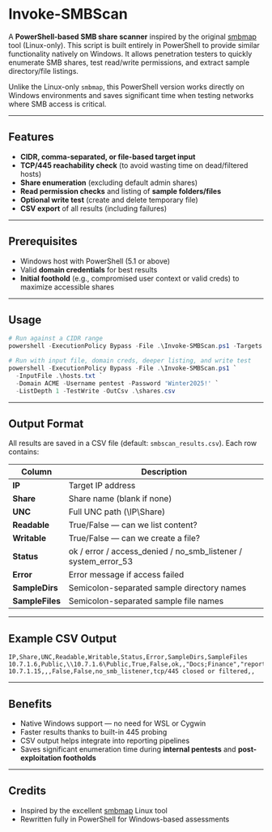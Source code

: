 # Invoke-SMBScan

A **PowerShell-based SMB share scanner** inspired by the original [smbmap](https://github.com/ShawnDEvans/smbmap) tool (Linux-only). This script is built entirely in PowerShell to provide similar functionality natively on Windows. It allows penetration testers to quickly enumerate SMB shares, test read/write permissions, and extract sample directory/file listings.

Unlike the Linux-only `smbmap`, this PowerShell version works directly on Windows environments and saves significant time when testing networks where SMB access is critical.

---

## Features

* **CIDR, comma-separated, or file-based target input**
* **TCP/445 reachability check** (to avoid wasting time on dead/filtered hosts)
* **Share enumeration** (excluding default admin shares)
* **Read permission checks** and listing of **sample folders/files**
* **Optional write test** (create and delete temporary file)
* **CSV export** of all results (including failures)

---

## Prerequisites

* Windows host with PowerShell (5.1 or above)
* Valid **domain credentials** for best results
* **Initial foothold** (e.g., compromised user context or valid creds) to maximize accessible shares

---

## Usage

```powershell
# Run against a CIDR range
powershell -ExecutionPolicy Bypass -File .\Invoke-SMBScan.ps1 -Targets "10.7.1.0/24" -ListDepth 0

# Run with input file, domain creds, deeper listing, and write test
powershell -ExecutionPolicy Bypass -File .\Invoke-SMBScan.ps1 `
  -InputFile .\hosts.txt `
  -Domain ACME -Username pentest -Password 'Winter2025!' `
  -ListDepth 1 -TestWrite -OutCsv .\shares.csv
```

---

## Output Format

All results are saved in a CSV file (default: `smbscan_results.csv`). Each row contains:

| Column          | Description                                                         |
| --------------- | ------------------------------------------------------------------- |
| **IP**          | Target IP address                                                   |
| **Share**       | Share name (blank if none)                                          |
| **UNC**         | Full UNC path (\IP\Share)                                           |
| **Readable**    | True/False — can we list content?                                   |
| **Writable**    | True/False — can we create a file?                                  |
| **Status**      | ok / error / access\_denied / no\_smb\_listener / system\_error\_53 |
| **Error**       | Error message if access failed                                      |
| **SampleDirs**  | Semicolon-separated sample directory names                          |
| **SampleFiles** | Semicolon-separated sample file names                               |

---

## Example CSV Output

```csv
IP,Share,UNC,Readable,Writable,Status,Error,SampleDirs,SampleFiles
10.7.1.6,Public,\\10.7.1.6\Public,True,False,ok,,"Docs;Finance","report1.docx;data.csv"
10.7.1.15,,,False,False,no_smb_listener,tcp/445 closed or filtered,,
```

---

## Benefits

* Native Windows support — no need for WSL or Cygwin
* Faster results thanks to built-in 445 probing
* CSV output helps integrate into reporting pipelines
* Saves significant enumeration time during **internal pentests** and **post-exploitation footholds**

---

## Credits

* Inspired by the excellent [smbmap](https://github.com/ShawnDEvans/smbmap) Linux tool
* Rewritten fully in PowerShell for Windows-based assessments
